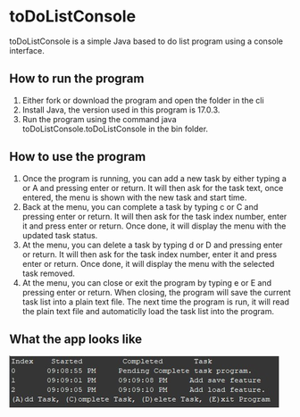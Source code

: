 # toDoListConsole
toDoListConsole is a simple Java based to do list program using a console interface.

## How to run the program
1. Either fork or download the program and open the folder in the cli
2. Install Java, the version used in this program is 17.0.3.
3. Run the program using the command java toDoListConsole.toDoListConsole in the bin folder.

## How to use the program
1. Once the program is running, you can add a new task by either typing a or A and pressing enter or return. It will then ask for the task text, once entered, the menu is shown with the new task and start time.
2. Back at the menu, you can complete a task by typing c or C and pressing enter or return. It will then ask for the task index number, enter it and press enter or return. Once done, it will display the menu with the updated task status.
3. At the menu, you can delete a task by typing d or D and pressing enter or return. It will then ask for the task index number, enter it and press enter or return. Once done, it will display the menu with the selected task removed.
4. At the menu, you can close or exit the program by typing e or E and pressing enter or return. When closing, the program will save the current task list into a plain text file. The next time the program is run, it will read the plain text file and automaticlly load the task list into the program.

## What the app looks like
![alt text](https://github.com/WoodsAvalon/toDoListConsole/blob/main/toDoListConsole/toDoListConsole.jpg)
